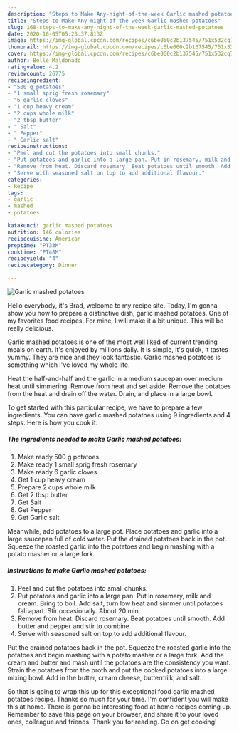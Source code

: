 ```yaml
---
description: "Steps to Make Any-night-of-the-week Garlic mashed potatoes"
title: "Steps to Make Any-night-of-the-week Garlic mashed potatoes"
slug: 168-steps-to-make-any-night-of-the-week-garlic-mashed-potatoes
date: 2020-10-05T05:23:37.813Z
image: https://img-global.cpcdn.com/recipes/c6be060c2b137545/751x532cq70/garlic-mashed-potatoes-recipe-main-photo.jpg
thumbnail: https://img-global.cpcdn.com/recipes/c6be060c2b137545/751x532cq70/garlic-mashed-potatoes-recipe-main-photo.jpg
cover: https://img-global.cpcdn.com/recipes/c6be060c2b137545/751x532cq70/garlic-mashed-potatoes-recipe-main-photo.jpg
author: Belle Maldonado
ratingvalue: 4.2
reviewcount: 26775
recipeingredient:
- "500 g potatoes"
- "1 small sprig fresh rosemary"
- "6 garlic cloves"
- "1 cup heavy cream"
- "2 cups whole milk"
- "2 tbsp butter"
- " Salt"
- " Pepper"
- " Garlic salt"
recipeinstructions:
- "Peel and cut the potatoes into small chunks."
- "Put potatoes and garlic into a large pan. Put in rosemary, milk and cream. Bring to boil. Add salt, turn low heat and simmer until potatoes fall apart. Stir occasionally. About 20 min"
- "Remove from heat. Discard rosemary. Beat potatoes until smooth. Add butter and pepper and stir to combine."
- "Serve with seasoned salt on top to add additional flavour."
categories:
- Recipe
tags:
- garlic
- mashed
- potatoes

katakunci: garlic mashed potatoes 
nutrition: 146 calories
recipecuisine: American
preptime: "PT33M"
cooktime: "PT48M"
recipeyield: "4"
recipecategory: Dinner

---
```



![Garlic mashed potatoes](https://img-global.cpcdn.com/recipes/c6be060c2b137545/751x532cq70/garlic-mashed-potatoes-recipe-main-photo.jpg)

Hello everybody, it's Brad, welcome to my recipe site. Today, I'm gonna show you how to prepare a distinctive dish, garlic mashed potatoes. One of my favorites food recipes. For mine, I will make it a bit unique. This will be really delicious.

Garlic mashed potatoes is one of the most well liked of current trending meals on earth. It's enjoyed by millions daily. It is simple, it's quick, it tastes yummy. They are nice and they look fantastic. Garlic mashed potatoes is something which I've loved my whole life.

Heat the half-and-half and the garlic in a medium saucepan over medium heat until simmering. Remove from heat and set aside. Remove the potatoes from the heat and drain off the water. Drain, and place in a large bowl.


To get started with this particular recipe, we have to prepare a few ingredients. You can have garlic mashed potatoes using 9 ingredients and 4 steps. Here is how you cook it.

<!--inarticleads1-->

##### The ingredients needed to make Garlic mashed potatoes:

1. Make ready 500 g potatoes
1. Make ready 1 small sprig fresh rosemary
1. Make ready 6 garlic cloves
1. Get 1 cup heavy cream
1. Prepare 2 cups whole milk
1. Get 2 tbsp butter
1. Get  Salt
1. Get  Pepper
1. Get  Garlic salt


Meanwhile, add potatoes to a large pot. Place potatoes and garlic into a large saucepan full of cold water. Put the drained potatoes back in the pot. Squeeze the roasted garlic into the potatoes and begin mashing with a potato masher or a large fork. 

<!--inarticleads2-->

##### Instructions to make Garlic mashed potatoes:

1. Peel and cut the potatoes into small chunks.
1. Put potatoes and garlic into a large pan. Put in rosemary, milk and cream. Bring to boil. Add salt, turn low heat and simmer until potatoes fall apart. Stir occasionally. About 20 min
1. Remove from heat. Discard rosemary. Beat potatoes until smooth. Add butter and pepper and stir to combine.
1. Serve with seasoned salt on top to add additional flavour.


Put the drained potatoes back in the pot. Squeeze the roasted garlic into the potatoes and begin mashing with a potato masher or a large fork. Add the cream and butter and mash until the potatoes are the consistency you want. Strain the potatoes from the broth and put the cooked potatoes into a large mixing bowl. Add in the butter, cream cheese, buttermilk, and salt. 

So that is going to wrap this up for this exceptional food garlic mashed potatoes recipe. Thanks so much for your time. I'm confident you will make this at home. There is gonna be interesting food at home recipes coming up. Remember to save this page on your browser, and share it to your loved ones, colleague and friends. Thank you for reading. Go on get cooking!
